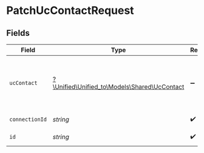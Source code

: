 # PatchUcContactRequest


## Fields

| Field                                                                            | Type                                                                             | Required                                                                         | Description                                                                      |
| -------------------------------------------------------------------------------- | -------------------------------------------------------------------------------- | -------------------------------------------------------------------------------- | -------------------------------------------------------------------------------- |
| `ucContact`                                                                      | [?\Unified\Unified_to\Models\Shared\UcContact](../../models/shared/UcContact.md) | :heavy_minus_sign:                                                               | A contact represents a person that optionally is associated with a call          |
| `connectionId`                                                                   | *string*                                                                         | :heavy_check_mark:                                                               | ID of the connection                                                             |
| `id`                                                                             | *string*                                                                         | :heavy_check_mark:                                                               | ID of the Contact                                                                |